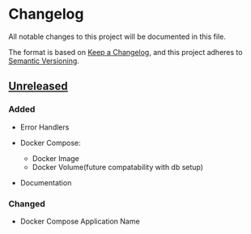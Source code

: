 # Changelog

All notable changes to this project will be documented in this file.

The format is based on [Keep a Changelog](https://keepachangelog.com/en/1.0.0/),
and this project adheres to [Semantic Versioning](https://semver.org/spec/v2.0.0.html).

## [Unreleased]

### Added 

- Error Handlers

- Docker Compose:
  - Docker Image 
  - Docker Volume(future compatability with db setup)
  

- Documentation

### Changed

- Docker Compose Application Name
  


[unreleased]: https://github.com/BloomGameStudio/EnvironmentService/compare/staging...dev
[0.0.1]: https://github.com/BloomGameStudio/EnvironmentService/releases/tag/0.0.1